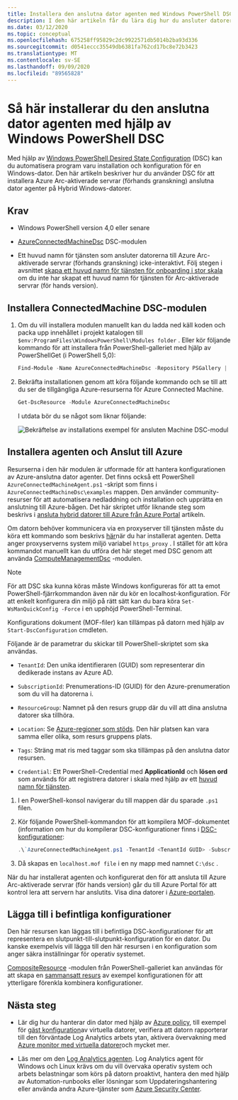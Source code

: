 ```yaml
---
title: Installera den anslutna dator agenten med Windows PowerShell DSC
description: I den här artikeln får du lära dig hur du ansluter datorer till Azure med hjälp av Azure Arc-aktiverade servrar (för hands version) med Windows PowerShell DSC.
ms.date: 03/12/2020
ms.topic: conceptual
ms.openlocfilehash: 675258ff95829c2dc9922571db5014b2ba93d336
ms.sourcegitcommit: d0541eccc35549db6381fa762cd17bc8e72b3423
ms.translationtype: MT
ms.contentlocale: sv-SE
ms.lasthandoff: 09/09/2020
ms.locfileid: "89565828"
---
```

# <a name="how-to-install-the-connected-machine-agent-using-windows-powershell-dsc"></a>Så här installerar du den anslutna dator agenten med hjälp av Windows PowerShell DSC

Med hjälp av [Windows PowerShell Desired State Configuration](/powershell/scripting/dsc/getting-started/winGettingStarted?view=powershell-7) (DSC) kan du automatisera program varu installation och konfiguration för en Windows-dator. Den här artikeln beskriver hur du använder DSC för att installera Azure Arc-aktiverade servrar (förhands granskning) anslutna dator agenter på Hybrid Windows-datorer.

## <a name="requirements"></a>Krav

- Windows PowerShell version 4,0 eller senare

- [AzureConnectedMachineDsc](https://www.powershellgallery.com/packages/AzureConnectedMachineDsc/1.0.1.0) DSC-modulen

- Ett huvud namn för tjänsten som ansluter datorerna till Azure Arc-aktiverade servrar (förhands granskning) icke-interaktivt. Följ stegen i avsnittet [skapa ett huvud namn för tjänsten för onboarding i stor skala](onboard-service-principal.md#create-a-service-principal-for-onboarding-at-scale) om du inte har skapat ett huvud namn för tjänsten för Arc-aktiverade servrar (för hands version).

## <a name="install-the-connectedmachine-dsc-module"></a>Installera ConnectedMachine DSC-modulen

1. Om du vill installera modulen manuellt kan du ladda ned käll koden och packa upp innehållet i projekt katalogen till `$env:ProgramFiles\WindowsPowerShell\Modules folder` . Eller kör följande kommando för att installera från PowerShell-galleriet med hjälp av PowerShellGet (i PowerShell 5,0):

    ```powershell
    Find-Module -Name AzureConnectedMachineDsc -Repository PSGallery | Install-Module
    ```

2. Bekräfta installationen genom att köra följande kommando och se till att du ser de tillgängliga Azure-resurserna för Azure Connected Machine.

    ```powershell
    Get-DscResource -Module AzureConnectedMachineDsc
    ```

   I utdata bör du se något som liknar följande:

   ![Bekräftelse av installations exempel för ansluten Machine DSC-modul](./media/onboard-dsc/confirm-module-installation.png)

## <a name="install-the-agent-and-connect-to-azure"></a>Installera agenten och Anslut till Azure

Resurserna i den här modulen är utformade för att hantera konfigurationen av Azure-anslutna dator agenter. Det finns också ett PowerShell `AzureConnectedMachineAgent.ps1` -skript som finns i `AzureConnectedMachineDsc\examples` mappen. Den använder community-resurser för att automatisera nedladdning och installation och upprätta en anslutning till Azure-bågen. Det här skriptet utför liknande steg som beskrivs i [ansluta hybrid datorer till Azure från Azure Portal](onboard-portal.md) artikeln.

Om datorn behöver kommunicera via en proxyserver till tjänsten måste du köra ett kommando som beskrivs [här](manage-agent.md#update-or-remove-proxy-settings)när du har installerat agenten. Detta anger proxyserverns system miljö variabel `https_proxy` . I stället för att köra kommandot manuellt kan du utföra det här steget med DSC genom att använda [ComputeManagementDsc](https://www.powershellgallery.com/packages/ComputerManagementDsc/6.0.0.0) -modulen.

>[!NOTE]
>För att DSC ska kunna köras måste Windows konfigureras för att ta emot PowerShell-fjärrkommandon även när du kör en localhost-konfiguration. För att enkelt konfigurera din miljö på rätt sätt kan du bara köra `Set-WsManQuickConfig -Force` i en upphöjd PowerShell-Terminal.
>

Konfigurations dokument (MOF-filer) kan tillämpas på datorn med hjälp av `Start-DscConfiguration` cmdleten.

Följande är de parametrar du skickar till PowerShell-skriptet som ska användas.

- `TenantId`: Den unika identifieraren (GUID) som representerar din dedikerade instans av Azure AD.

- `SubscriptionId`: Prenumerations-ID (GUID) för den Azure-prenumeration som du vill ha datorerna i.

- `ResourceGroup`: Namnet på den resurs grupp där du vill att dina anslutna datorer ska tillhöra.

- `Location`: Se [Azure-regioner som stöds](overview.md#supported-regions). Den här platsen kan vara samma eller olika, som resurs gruppens plats.

- `Tags`: Sträng mat ris med taggar som ska tillämpas på den anslutna dator resursen.

- `Credential`: Ett PowerShell-Credential med **ApplicationId** och **lösen ord** som används för att registrera datorer i skala med hjälp av ett [huvud namn för tjänsten](onboard-service-principal.md). 

1. I en PowerShell-konsol navigerar du till mappen där du sparade `.ps1` filen.

2. Kör följande PowerShell-kommandon för att kompilera MOF-dokumentet (information om hur du kompilerar DSC-konfigurationer finns i [DSC-konfigurationer](/powershell/scripting/dsc/configurations/configurations?view=powershell-7):

    ```powershell
    .\`AzureConnectedMachineAgent.ps1 -TenantId <TenantId GUID> -SubscriptionId <SubscriptionId GUID> -ResourceGroup '<ResourceGroupName>' -Location '<LocationName>' -Tags '<Tag>' -Credential <psCredential>
    ```

3. Då skapas en `localhost.mof file` i en ny mapp med namnet `C:\dsc` .

När du har installerat agenten och konfigurerat den för att ansluta till Azure Arc-aktiverade servrar (för hands version) går du till Azure Portal för att kontrol lera att servern har anslutits. Visa dina datorer i [Azure-portalen](https://aka.ms/hybridmachineportal).

## <a name="adding-to-existing-configurations"></a>Lägga till i befintliga konfigurationer

Den här resursen kan läggas till i befintliga DSC-konfigurationer för att representera en slutpunkt-till-slutpunkt-konfiguration för en dator. Du kanske exempelvis vill lägga till den här resursen i en konfiguration som anger säkra inställningar för operativ systemet.

[CompositeResource](https://www.powershellgallery.com/packages/compositeresource/0.4.0) -modulen från PowerShell-galleriet kan användas för att skapa en [sammansatt resurs](/powershell/scripting/dsc/resources/authoringResourceComposite?view=powershell-7) av exempel konfigurationen för att ytterligare förenkla kombinera konfigurationer.

## <a name="next-steps"></a>Nästa steg

- Lär dig hur du hanterar din dator med hjälp av [Azure policy](../../governance/policy/overview.md), till exempel för [gäst konfiguration](../../governance/policy/concepts/guest-configuration.md)av virtuella datorer, verifiera att datorn rapporterar till den förväntade Log Analytics arbets ytan, aktivera övervakning med [Azure monitor med virtuella datorer](../../azure-monitor/insights/vminsights-enable-policy.md)och mycket mer.

- Läs mer om den [Log Analytics agenten](../../azure-monitor/platform/log-analytics-agent.md). Log Analytics agent för Windows och Linux krävs om du vill övervaka operativ system och arbets belastningar som körs på datorn proaktivt, hantera den med hjälp av Automation-runbooks eller lösningar som Uppdateringshantering eller använda andra Azure-tjänster som [Azure Security Center](../../security-center/security-center-intro.md).
